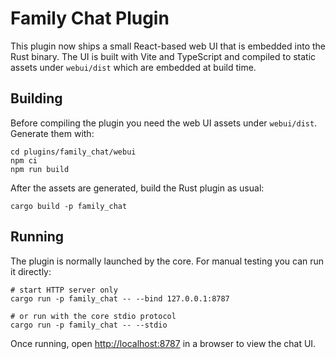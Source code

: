 # Family Chat Plugin

This plugin now ships a small React-based web UI that is embedded into the
Rust binary. The UI is built with Vite and TypeScript and compiled to static
assets under `webui/dist` which are embedded at build time.

## Building

Before compiling the plugin you need the web UI assets under `webui/dist`.
Generate them with:

```
cd plugins/family_chat/webui
npm ci
npm run build
```

After the assets are generated, build the Rust plugin as usual:

```
cargo build -p family_chat
```

## Running

The plugin is normally launched by the core. For manual testing you can run it
directly:

```
# start HTTP server only
cargo run -p family_chat -- --bind 127.0.0.1:8787

# or run with the core stdio protocol
cargo run -p family_chat -- --stdio
```

Once running, open <http://localhost:8787> in a browser to view the chat UI.
